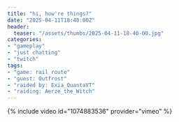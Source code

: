 ```yaml
---
title: "hi, how're things?"
date: "2025-04-11T18:40:00Z"
header:
  teaser: "/assets/thumbs/2025-04-11-18-40-00.jpg"
categories:
- "gameplay"
- "just chatting"
- "twitch"
tags:
- "game: rail route"
- "guest: Outfrost"
- "raided by: Exia_QuantaVT"
- "raiding: Aerze_the_Witch"
---
```

{% include video id="1074883536" provider="vimeo" %}

